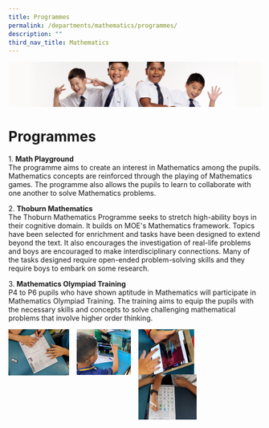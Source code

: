 ```yaml
---
title: Programmes
permalink: /departments/mathematics/programmes/
description: ""
third_nav_title: Mathematics
---
```

![](/images/Sub-banner2.jpg)

Programmes
==========

1\. **Math Playground**<br>
The programme aims to create an interest in Mathematics among the pupils. Mathematics concepts are reinforced through the playing of Mathematics games. The programme also allows the pupils to learn to collaborate with one another to solve Mathematics problems.
	
 2\. **Thoburn Mathematics**<br>
The Thoburn Mathematics Programme seeks to stretch high-ability boys in their cognitive domain. It builds on MOE's Mathematics framework. Topics have been selected for enrichment and tasks have been designed to extend beyond the text. It also encourages the investigation of real-life problems and boys are encouraged to make interdisciplinary connections. Many of the tasks designed require open-ended problem-solving skills and they require boys to embark on some research.

3\. **Mathematics Olympiad Training**<br>
P4 to P6 pupils who have shown aptitude in Mathematics will participate in Mathematics Olympiad Training. The training aims to equip the pupils with the necessary skills and concepts to solve challenging mathematical problems that involve higher order thinking.

<img src="/images/math1.jpg" style="width:24%;margin-right:15px;" align="left">
<img src="/images/math2.jpg" style="width:21.5%;margin-right:15px;" align="left">
<img src="/images/math3.jpg" style="width:22%;margin-right:15px;" align="left">
<img src="/images/math4.jpg" style="width:23%;margin-right:15px;" align="left">

<br clear="left">